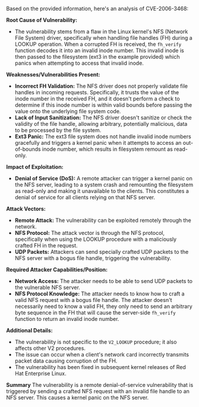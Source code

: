 Based on the provided information, here's an analysis of CVE-2006-3468:

**Root Cause of Vulnerability:**
- The vulnerability stems from a flaw in the Linux kernel's NFS (Network File System) driver, specifically when handling file handles (FH) during a LOOKUP operation. When a corrupted FH is received, the `fh_verify` function decodes it into an invalid inode number. This invalid inode is then passed to the filesystem (ext3 in the example provided) which panics when attempting to access that invalid inode.

**Weaknesses/Vulnerabilities Present:**
- **Incorrect FH Validation:** The NFS driver does not properly validate file handles in incoming requests. Specifically, it trusts the value of the inode number in the received FH, and it doesn't perform a check to determine if this inode number is within valid bounds before passing the value onto the underlying file system code.
- **Lack of Input Sanitization:** The NFS driver doesn't sanitize or check the validity of the file handle, allowing arbitrary, potentially malicious, data to be processed by the file system.
- **Ext3 Panic:** The ext3 file system does not handle invalid inode numbers gracefully and triggers a kernel panic when it attempts to access an out-of-bounds inode number, which results in filesystem remount as read-only.

**Impact of Exploitation:**
- **Denial of Service (DoS):** A remote attacker can trigger a kernel panic on the NFS server, leading to a system crash and remounting the filesystem as read-only and making it unavailable to the clients. This constitutes a denial of service for all clients relying on that NFS server.

**Attack Vectors:**
- **Remote Attack:** The vulnerability can be exploited remotely through the network.
- **NFS Protocol:** The attack vector is through the NFS protocol, specifically when using the LOOKUP procedure with a maliciously crafted FH in the request.
- **UDP Packets:** Attackers can send specially crafted UDP packets to the NFS server with a bogus file handle, triggering the vulnerability.

**Required Attacker Capabilities/Position:**
- **Network Access:** The attacker needs to be able to send UDP packets to the vulnerable NFS server.
- **NFS Protocol Knowledge:** The attacker needs to know how to craft a valid NFS request with a bogus file handle. The attacker doesn't necessarily need to know a valid FH, they only need to send an arbitrary byte sequence in the FH that will cause the server-side `fh_verify` function to return an invalid inode number.

**Additional Details:**
- The vulnerability is not specific to the `V2_LOOKUP` procedure; it also affects other V2 procedures.
- The issue can occur when a client's network card incorrectly transmits packet data causing corruption of the FH.
- The vulnerability has been fixed in subsequent kernel releases of Red Hat Enterprise Linux.

**Summary**
The vulnerability is a remote denial-of-service vulnerability that is triggered by sending a crafted NFS request with an invalid file handle to an NFS server. This causes a kernel panic on the NFS server.